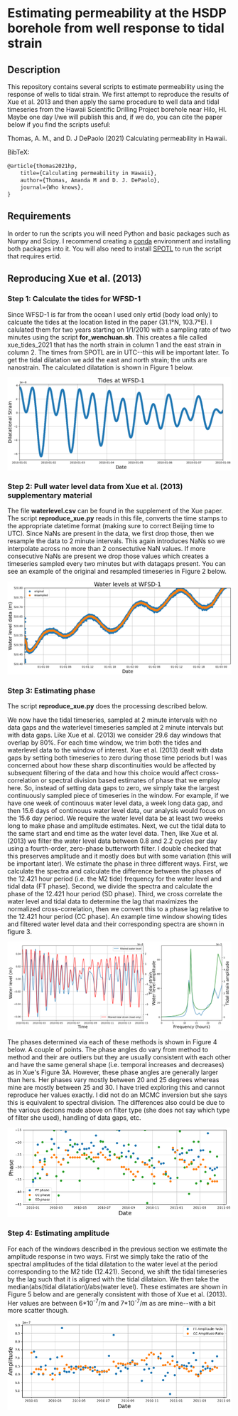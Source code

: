 # Estimating permeability at the HSDP borehole from well response to tidal strain

## Description

This repository contains several scripts to estimate permeability using the response of wells to tidal strain.  We first attempt to reproduce the results of Xue et al. 2013 and then apply the same procedure to well data and tidal timeseries from the Hawaii Scientific Drilling Project borehole near Hilo, HI.  Maybe one day I/we will publish this and, if we do, you can cite the paper below if you find the scripts useful:

Thomas, A. M., and D. J DePaolo (2021) Calculating permeability in Hawaii.

BibTeX:

    @article{thomas2021hp,
        title={Calculating permeability in Hawaii},
        author={Thomas, Amanda M and D. J. DePaolo},
        journal={Who knows},
    }

## Requirements

In order to run the scripts you will need Python and basic packages such as Numpy and Scipy.  I recommend creating a [conda](https://docs.conda.io/en/latest/) environment and installing both packages into it.  You will also need to install [SPOTL](https://igppweb.ucsd.edu/~agnew/Spotl/spotlmain.html) to run the script that requires ertid.  

## Reproducing Xue et al. (2013)

### Step 1: Calculate the tides for WFSD-1 

Since WFSD-1 is far from the ocean I used only ertid (body load only) to calcuate the tides at the location listed in the paper (31.1°N, 103.7°E).  I calulated them for two years starting on 1/1/2010 with a sampling rate of two minutes using the script **for\_wenchuan.sh**.  This creates a file called xue_tides_2021 that has the north strain in column 1 and the east strain in column 2.  The times from SPOTL are in UTC--this will be important later.  To get the tidal dilatation we add the east and north strain; the units are nanostrain.  The calculated dilatation is shown in Figure 1 below.

![Figure 1](wfsd_tides.png)

### Step 2: Pull water level data from Xue et al. (2013) supplementary material

The file **waterlevel.csv** can be found in the supplement of the Xue paper.  The script **reproduce\_xue.py** reads in this file, converts the time stamps to the appropriate datetime format (making sure to correct Beijing time to UTC).  Since NaNs are present in the data, we first drop those, then we resample the data to 2 minute intervals.  This again introduces NaNs so we interpolate across no more than 2 consectutive NaN values.  If more consecutive NaNs are present we drop those values which creates a timeseries sampled every two minutes but with datagaps present.  You can see an example of the original and resampled timeseries in Figure 2 below.

![Figure 2](wfsd_water_level.png)

### Step 3: Estimating phase

The script **reproduce\_xue.py** does the processing described below.

We now have the tidal timeseries, sampled at 2 minute intervals with no data gaps and the waterlevel timeseries sampled at 2 minute intervals but with data gaps.  Like Xue et al. (2013) we consider 29.6 day windows that overlap by 80%.  For each time window, we trim both the tides and waterlevel data to the window of interest.  Xue et al. (2013) dealt with data gaps by setting both timeseries to zero during those time periods but I was concerned about how these sharp discontinuities would be affected by subsequent filtering of the data and how this choice would affect cross-correlation or spectral division based estimates of phase that we employ here.  So, instead of setting data gaps to zero, we simply take the largest continuously sampled piece of timeseries in the window.  For example, if we have one week of continouus water level data, a week long data gap, and then 15.6 days of continouus water level data, our analysis would focus on the 15.6 day period.  We require the water level data be at least two weeks long to make phase and amplitude estimates.  Next, we cut the tidal data to the same start and end time as the water level data. Then, like Xue et al. (2013) we filter the water level data between 0.8 and 2.2 cycles per day using a fourth-order, zero-phase butterworth filter.  I double checked that this preserves amplitude and it mostly does but with some variation (this will be important later).  We estimate the phase in three different ways.  First, we calculate the spectra and calculate the difference between the phases of the 12.421 hour period (i.e. the M2 tide) frequency for the water level and tidal data (FT phase).  Second, we divide the spectra and calculate the phase of the 12.421 hour period (SD phase).  Third, we cross correlate the water level and tidal data to determine the lag that maximizes the normalized cross-correlation, then we convert this to a phase lag relative to the 12.421 hour period (CC phase).  An example time window showing tides and filtered water level data and their corresponding spectra are shown in figure 3.

![Figure 3](tides_wl_example.png)

The phases determined via each of these methods is shown in Figure 4 below.  A couple of points.  The phase angles do vary from method to method and their are outliers but they are usually consistent with each other and have the same general shape (i.e. temporal increases and decreases) as in Xue's Figure 3A.  However, these phase angles are generally larger than hers.  Her phases vary mostly between 20 and 25 degrees whereas mine are mostly between 25 and 30.  I have tried exploring this and cannot reproduce her values exactly.  I did not do an MCMC inversion but she says this is equivalent to spectral division.  The differences also could be due to the various decions made above on filter type (she does not say which type of filter she used), handling of data gaps, etc.

![Figure 4](wfsd_phases.png)

### Step 4: Estimating amplitude

For each of the windows described in the previous section we estimate the amplitude response in two ways.  First we simply take the ratio of the spectral amplitudes of the tidal dilatation to the water level at the period corresponding to the M2 tide (12.421).  Second, we shift the tidal timeseries by the lag such that it is aligned with the tidal dilataion.  We then take the median(abs(tidal dilatation)/abs(water level).  These estimates are shown in Figure 5 below and are generally consistent with those of Xue et al. (2013).  Her values are between 6\*10<sup>-7</sup>/m and 7\*10<sup>-7</sup>/m as are mine--with a bit more scatter though.

![Figure 5](wfsd_amps.png)

